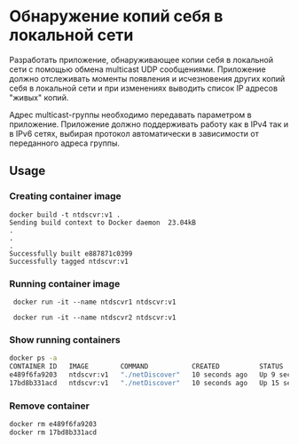 # Обнаружение копий себя в локальной сети
Разработать приложение, обнаруживающее копии себя в локальной сети с помощью обмена multicast UDP сообщениями. Приложение должно отслеживать моменты появления и исчезновения других копий себя в локальной сети и при изменениях выводить список IP адресов "живых" копий.

Адрес multicast-группы необходимо передавать параметром в приложение. Приложение должно поддерживать работу как в IPv4 так и в IPv6 сетях, выбирая протокол автоматически в зависимости от переданного адреса группы.

## Usage

### Сreating container image

```shell
docker build -t ntdscvr:v1 .
Sending build context to Docker daemon  23.04kB
.
.
.
Successfully built e887871c0399
Successfully tagged ntdscvr:v1
```
### Running container image 

```shell
 docker run -it --name ntdscvr1 ntdscvr:v1
```
```shell
 docker run -it --name ntdscvr2 ntdscvr:v1
```
### Show running containers

```bash
docker ps -a
CONTAINER ID   IMAGE        COMMAND           CREATED          STATUS                     PORTS      NAMES
e489f6fa9203   ntdscvr:v1   "./netDiscover"   10 seconds ago   Up 9 seconds               8000/tcp   ntdscvr2
17bd8b331acd   ntdscvr:v1   "./netDiscover"   10 seconds ago   Up 15 seconds              8000/tcp   ntdscvr1
```

### Remove container

```bash
docker rm e489f6fa9203
docker rm 17bd8b331acd
```